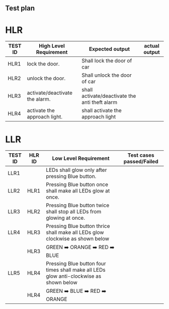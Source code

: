 ## Test plan
# HLR

|TEST ID | High Level Requirement | Expected output | actual output|
|---|---|---|---|
| HLR1 |lock the door. | Shall lock the door of car | 
| HLR2 |unlock the door. | Shall unlock the door of car |
| HLR3 |activate/deactivate the alarm. | shall activate/deactivate the anti theft alarm |
| HLR4 |activate the approach light. | shall activate the approach light |

# LLR

| TEST ID | HLR ID |Low Level Requirement | Test cases passed/Failed |
|---|---|---|---|
| LLR1 |   |LEDs shall glow only after pressing Blue button. | 
| LLR2 |HLR1 |Pressing Blue button once shall make all LEDs glow at once. | 
| LLR3 |HLR2|Pressing Blue button twice shall stop all LEDs from glowing at once. | 
| LLR4 |HLR3 |Pressing Blue button thrice shall make all LEDs glow clockwise as shown below | 
|   |HLR3 | GREEN :arrow_right: ORANGE :arrow_right: RED :arrow_right: BLUE |  
| LLR5 |HLR4|Pressing Blue button four times shall make all LEDs glow anti-clockwise as shown below |
|   |HLR4 | GREEN :arrow_right: BLUE :arrow_right: RED :arrow_right: ORANGE 
